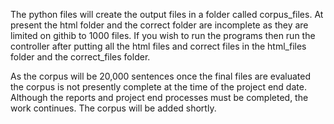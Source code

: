The python files will create the output files in a folder called corpus_files. At present the html folder and the correct folder are incomplete as they are limited on githib to 1000 files. If you wish to run the programs then run the controller after putting all the html files and correct files in the html_files folder and the correct_files folder.

As the corpus will be 20,000 sentences once the final files are evaluated the corpus is not presently complete at the time of the project end date. Although the reports and project end processes must be completed, the work continues. The corpus will be added shortly.
